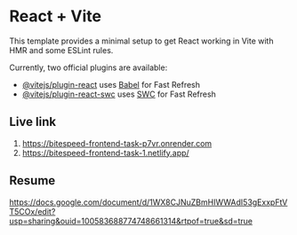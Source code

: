 # React + Vite

This template provides a minimal setup to get React working in Vite with HMR and some ESLint rules.

Currently, two official plugins are available:

- [@vitejs/plugin-react](https://github.com/vitejs/vite-plugin-react/blob/main/packages/plugin-react/README.md) uses [Babel](https://babeljs.io/) for Fast Refresh
- [@vitejs/plugin-react-swc](https://github.com/vitejs/vite-plugin-react-swc) uses [SWC](https://swc.rs/) for Fast Refresh


## Live link
1. https://bitespeed-frontend-task-p7vr.onrender.com
2. https://bitespeed-frontend-task-1.netlify.app/

## Resume
https://docs.google.com/document/d/1WX8CJNuZBmHIWWAdI53gExxpFtVT5COx/edit?usp=sharing&ouid=100583688774748661314&rtpof=true&sd=true